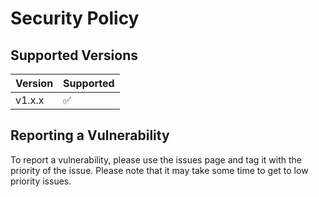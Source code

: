 # Security Policy

## Supported Versions

| Version | Supported          |
| ------- | ------------------ |
| v1.x.x  | :white_check_mark: |

## Reporting a Vulnerability

To report a vulnerability, please use the issues page and tag it with the
priority of the issue. Please note that it may take some time to get to
low priority issues.
